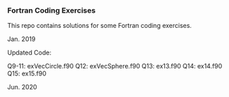 ### Fortran Coding Exercises

This repo contains solutions for some Fortran coding exercises.

Jan. 2019

Updated Code:

Q9-11: exVecCircle.f90
Q12: exVecSphere.f90
Q13: ex13.f90
Q14: ex14.f90
Q15: ex15.f90

Jun. 2020 

